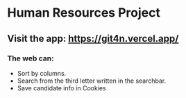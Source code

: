 # Human Resources Project

## Visit the app: https://git4n.vercel.app/

### The web can:

- Sort by columns.
- Search from the third letter written in the searchbar.
- Save candidate info in Cookies
